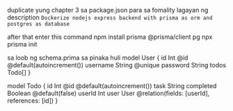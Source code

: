 duplicate yung chapter 3
sa package.json para sa fomality lagayan ng description
`Dockerize nodejs express backend with prisma as orm and postgres as database`

after that enter this command
npm install prisma @prisma/client pg
npx prisma init

sa loob ng schema.prima sa pinaka huli
model User {
id Int @id @default(autoincrement())
username String @unique
password String
todos Todo[]
}

model Todo {
id Int @id @default(autoincrement())
task String
completed Boolean @default(false)
userId Int
user User @relation(fields: [userId], references: [id])
}
